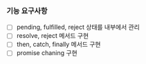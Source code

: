 ### 기능 요구사항

- [ ] pending, fulfilled, reject 상태를 내부에서 관리
- [ ] resolve, reject 메서드 구현
- [ ] then, catch, finally 메서드 구현
- [ ] promise chaning 구현
